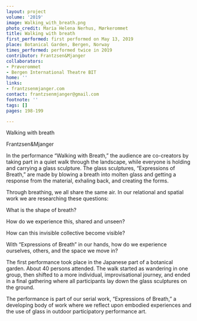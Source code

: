 ```yaml
---
layout: project
volume: '2019'
image: Walking_with_breath.png
photo_credit: Maria Helena Nerhus, Mørkerommet
title: Walking with breath
first_performed: first performed on May 13, 2019
place: Botanical Garden, Bergen, Norway
times_performed: performed twice in 2019
contributor: Frantzsen&Mjanger
collaborators:
- Prøverommet
- Bergen International Theatre BIT
home: ''
links:
- frantzsenmjanger.com
contact: frantzsenmjanger@gmail.com
footnote: ''
tags: []
pages: 198-199

---
```


Walking with breath

Frantzsen&Mjanger

In the performance “Walking with Breath,” the audience are co-creators by taking part in a quiet walk through the landscape, while everyone is holding and carrying a glass sculpture. The glass sculptures, “Expressions of Breath,” are made by blowing a breath into molten glass and getting a response from the material, exhaling back, and creating the forms.

Through breathing, we all share the same air. In our relational and spatial work we are researching these questions:

What is the shape of breath?

How do we experience this, shared and unseen?

How can this invisible collective become visible?

With “Expressions of Breath” in our hands, how do we experience ourselves, others, and the space we move in?

The first performance took place in the Japanese part of a botanical garden. About 40 persons attended. The walk started as wandering in one group, then shifted to a more individual, improvisational journey, and ended in a final gathering where all participants lay down the glass sculptures on the ground.

The performance is part of our serial work, “Expressions of Breath,” a developing body of work where we reflect upon embodied experiences and the use of glass in outdoor participatory performance art.
